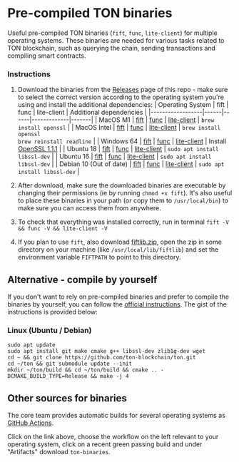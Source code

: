 # Pre-compiled TON binaries

Useful pre-compiled TON binaries (`fift`, `func`, `lite-client`) for multiple operating systems. These binaries are needed for various tasks related to TON blockchain, such as querying the chain, sending transactions and compiling smart contracts.

### Instructions

1. Download the binaries from the [Releases](https://github.com/ton-defi-org/ton-binaries/releases) page of this repo - make sure to select the correct version according to the operating system you're using and install the additional dependencies:
    | Operating System | fift | func | lite-client | Additional dependencies |
    |------------------|------|------|-------------|-------|
    | MacOS M1 | [fift](https://github.com/ton-defi-org/ton-binaries/releases/download/macos-m1/fift) | [func](https://github.com/ton-defi-org/ton-binaries/releases/download/macos-m1/func) | [lite-client](https://github.com/ton-defi-org/ton-binaries/releases/download/macos-m1/lite-client) | `brew install openssl` |
    | MacOS Intel | [fift](https://github.com/ton-defi-org/ton-binaries/releases/download/macos-intel/fift) | [func](https://github.com/ton-defi-org/ton-binaries/releases/download/macos-intel/func) | [lite-client](https://github.com/ton-defi-org/ton-binaries/releases/download/macos-intel/lite-client) | `brew install openssl`<br>`brew reinstall readline` |
    | Windows 64 | [fift](https://github.com/ton-defi-org/ton-binaries/releases/download/windows-64/fift.exe) | [func](https://github.com/ton-defi-org/ton-binaries/releases/download/windows-64/func.exe) | [lite-client](https://github.com/ton-defi-org/ton-binaries/releases/download/windows-64/lite-client.exe) | Install [OpenSSL 1.1.1](https://slproweb.com/download/Win64OpenSSL_Light-1_1_1q.msi) |
    | Ubuntu 18 | [fift](https://github.com/ton-defi-org/ton-binaries/releases/download/ubuntu-18/fift) | [func](https://github.com/ton-defi-org/ton-binaries/releases/download/ubuntu-18/func) | [lite-client](https://github.com/ton-defi-org/ton-binaries/releases/download/ubuntu-18/lite-client) | `sudo apt install libssl-dev` |
    | Ubuntu 16 | [fift](https://github.com/ton-defi-org/ton-binaries/releases/download/ubuntu-16/fift) | [func](https://github.com/ton-defi-org/ton-binaries/releases/download/ubuntu-16/func) | [lite-client](https://github.com/ton-defi-org/ton-binaries/releases/download/ubuntu-16/lite-client) | `sudo apt install libssl-dev` |
    | Debian 10 (Out of date) | [fift](https://github.com/ton-defi-org/ton-binaries/releases/download/debian-10/fift) | [func](https://github.com/ton-defi-org/ton-binaries/releases/download/debian-10/func) | [lite-client](https://github.com/ton-defi-org/ton-binaries/releases/download/debian-10/lite-client) | `sudo apt install libssl-dev` |
2. After download, make sure the downloaded binaries are executable by changing their permissions (ie by running `chmod +x fift`). It's also useful to place these binaries in your path (or copy them to `/usr/local/bin`) to make sure you can access them from anywhere.

3. To check that everything was installed correctly, run in terminal `fift -V && func -V && lite-client -V`

4. If you plan to use `fift`, also download [fiftlib.zip](https://github.com/ton-defi-org/ton-binaries/releases/download/fiftlib/fiftlib.zip), open the zip in some directory on your machine (like `/usr/local/lib/fiftlib`) and set the environment variable `FIFTPATH` to point to this directory.

## Alternative - compile by yourself

If you don't want to rely on pre-compiled binaries and prefer to compile the binaries by yourself, you can follow the [official instructions](https://ton.org/docs/#/compile). The gist of the instructions is provided below:

### Linux (Ubuntu / Debian)

```
sudo apt update
sudo apt install git make cmake g++ libssl-dev zlib1g-dev wget
cd ~ && git clone https://github.com/ton-blockchain/ton.git
cd ~/ton && git submodule update --init
mkdir ~/ton/build && cd ~/ton/build && cmake .. -DCMAKE_BUILD_TYPE=Release && make -j 4
```
## Other sources for binaries

The core team provides automatic builds for several operating systems as [GitHub Actions](https://github.com/ton-blockchain/ton/actions).

Click on the link above, choose the workflow on the left relevant to your operating system, click on a recent green passing build and under "Artifacts" download `ton-binaries`.
